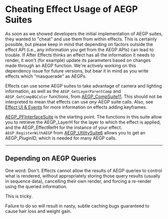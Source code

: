 # Cheating Effect Usage of AEGP Suites

As soon as we showed developers the initial implementation of AEGP suites, they wanted to "cheat" and use them from within effects. This is certainly possible, but please keep in mind that depending on factors outside the effect API (i.e., any information you get from the AEGP APIs) can lead to trouble. If After Effects thinks an effect has all the information it needs to render, it won't (for example) update its parameters based on changes made through an AEGP function. We're actively working on this dependency issue for future versions, but bear it in mind as you write effects which "masquerade" as AEGPs.

Effects can use some AEGP suites to take advantage of camera and lighting information, as well as the `AEGP_GetLayerParentComp` and `AEGP_GetCompBGColor` functions, from [AEGP_CompSuite11](aegp-suites.md#aegps-aegp-suites-aegp-compsuite). This should not be interpreted to mean that effects can use *any* AEGP suite calls. Also, see [Effect UI & Events](../effect-ui-events/effect-ui-events.md#effect-ui-events-effect-ui-events) for more information on effects adding keyframes.

[AEGP_PFInterfaceSuite](aegp-suites.md#aegps-aegp-suites-pf-interface-suite) is the starting point. The functions in this suite allow you to retrieve the AEGP_LayerH for the layer to which the effect is applied, and the AEGP_EffectRefH for the instance of your effect. `AEGP_RegisterWithAEGP` from [AEGP_UtilitySuite6](aegp-suites.md#aegps-aegp-suites-aegp-utilitysuite) allows you to get an AEGP_PluginID, which is needed for many AEGP calls.

---

## Depending on AEGP Queries

One word: Don't. Effects cannot allow the results of AEGP queries to control what is rendered, without appropriately storing those query results (usually in sequence data), cancelling their own render, and forcing a re-render using the queried information.

This is tricky.

Failure to do so will result in nasty, subtle caching bugs guaranteed to cause hair loss and weight gain.
